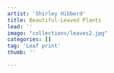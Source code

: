 ```yaml
---
artist: 'Shirley Hibberd'
title: Beautiful-Leaved Plants
lead: ''
image: "collections/leaves2.jpg"
categories: []
tag: 'Leaf print'
thumb: ''

---
```

